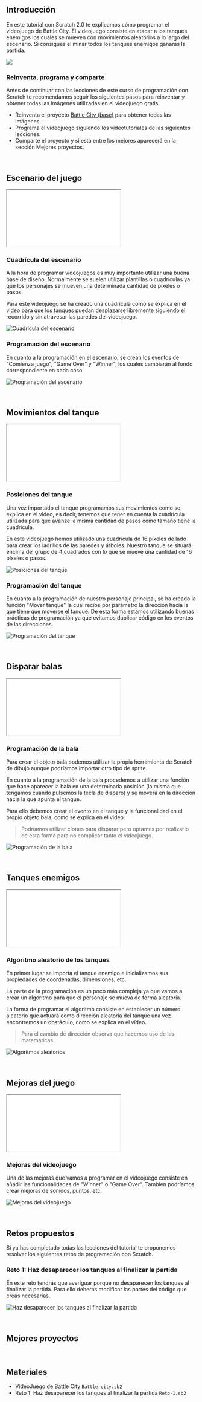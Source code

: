 ## Introducción

En este tutorial con Scratch 2.0 te explicamos cómo programar el videojuego de Battle City. El videojuego consiste en atacar a los tanques enemigos los cuales se mueven con movimientos aleatorios a lo largo del escenario. Si consigues eliminar todos los tanques enemigos ganarás la partida.

![](img/preview.gif)

### Reinventa, programa y comparte

Antes de continuar con las lecciones de este curso de programación con Scratch te recomendamos seguir los siguientes pasos para reinventar y obtener todas las imágenes utilizadas en el videojuego gratis.

- Reinventa el proyecto [Battle City (base)](https://scratch.mit.edu/projects/186865487/editor) para obtener todas las imágenes.
- Programa el videojuego siguiendo los videotutoriales de las siguientes lecciones.
- Comparte el proyecto y si está entre los mejores aparecerá en la sección Mejores proyectos.




<br />



## Escenario del juego

<div class="iframe">
  <iframe src="//www.youtube.com/embed/cBdAutHTR-4" allowfullscreen></iframe>
</div>

### Cuadrícula del escenario

A la hora de programar videojuegos es muy importante utilizar una buena base de diseño. Normalmente se suelen utilizar plantillas o cuadrículas ya que los personajes se mueven una determinada cantidad de píxeles o pasos.

Para este videojuego se ha creado una cuadrícula como se explica en el video para que los tanques puedan desplazarse libremente siguiendo el recorrido y sin atravesar las paredes del videojuego.

![](img/cuadricula.jpg "Cuadrícula del escenario")

### Programación del escenario

En cuanto a la programación en el escenario, se crean los eventos de "Comienza juego", "Game Over" y "Winner", los cuales cambiarán al fondo correspondiente en cada caso.

![](img/escenario.jpg "Programación del escenario")



<br />



## Movimientos del tanque

<div class="iframe">
  <iframe src="//www.youtube.com/embed/u3HSTLy5eeU" allowfullscreen></iframe>
</div>

### Posiciones del tanque

Una vez importado el tanque programamos sus movimientos como se explica en el video, es decir, tenemos que tener en cuenta la cuadrícula utilizada para que avanze la misma cantidad de pasos como tamaño tiene la cuadrícula.

En este videojuego hemos utilizado una cuadrícula de 16 píxeles de lado para crear los ladrillos de las paredes y árboles. Nuestro tanque se situará encima del grupo de 4 cuadrados con lo que se mueve una cantidad de 16 píxeles o pasos.

![](img/movimientos.jpg "Posiciones del tanque")

### Programación del tanque

En cuanto a la programación de nuestro personaje principal, se ha creado la función "Mover tanque" la cual recibe por parámetro la dirección hacia la que tiene que moverse el tanque. De esta forma estamos utilizando buenas prácticas de programación ya que evitamos duplicar código en los eventos de las direcciones.

![](img/programacion.jpg "Programación del tanque")



<br />



## Disparar balas

<div class="iframe">
  <iframe src="//www.youtube.com/embed/wTmTFex6qcg" allowfullscreen></iframe>
</div>

### Programación de la bala

Para crear el objeto bala podemos utilizar la propia herramienta de Scratch de dibujo aunque podríamos importar otro tipo de sprite.

En cuanto a la programación de la bala procedemos a utilizar una función que hace aparecer la bala en una determinada posición (la misma que tengamos cuando pulsemos la tecla de disparo) y se moverá en la dirección hacia la que apunta el tanque.

Para ello debemos crear el evento en el tanque y la funcionalidad en el propio objeto bala, como se explica en el video.

> Podríamos utilizar clones para disparar pero optamos por realizarlo de esta forma para no complicar tanto el videojuego.

![](img/bala.jpg "Programación de la bala")



<br />



## Tanques enemigos

<div class="iframe">
  <iframe src="//www.youtube.com/embed/cbL4fdwydz4" allowfullscreen></iframe>
</div>

### Algoritmo aleatorio de los tanques

En primer lugar se importa el tanque enemigo e inicializamos sus propiedades de coordenadas, dimensiones, etc.

La parte de la programación es un poco más compleja ya que vamos a crear un algoritmo para que el personaje se mueva de forma aleatoria.

La forma de programar el algoritmo consiste en establecer un número aleatorio que actuará como dirección aleatoria del tanque una vez encontremos un obstáculo, como se explica en el vídeo.

> Para el cambio de dirección observa que hacemos uso de las matemáticas.

![](img/algoritmo.jpg "Algoritmos aleatorios")



<br />



## Mejoras del juego

<div class="iframe">
  <iframe src="//www.youtube.com/embed/gyawVkJJVeg" allowfullscreen></iframe>
</div>

### Mejoras del videojuego

Una de las mejoras que vamos a programar en el videojuego consiste en añadir las funcionalidades de "Winner" o "Game Over". También podríamos crear mejoras de sonidos, puntos, etc.

![](img/mejoras.jpg "Mejoras del videojuego")



<br />



## Retos propuestos

Si ya has completado todas las lecciones del tutorial te proponemos resolver los siguientes retos de programación con Scratch.

### Reto 1: Haz desaparecer los tanques al finalizar la partida

En este reto tendrás que averiguar porque no desaparecen los tanques al finalizar la partida. Para ello deberás modificar las partes del código que creas necesarias.

![](img/reto-1.jpg "Haz desaparecer los tanques al finalizar la partida")



<br />



## Mejores proyectos

<!--
![](img/proyecto-jguerenabarrena.gif "jguerenabarrena")
-->



<br />



## Materiales

- VideoJuego de Battle City `Battle-city.sb2`
- Reto 1: Haz desaparecer los tanques al finalizar la partida `Reto-1.sb2`
